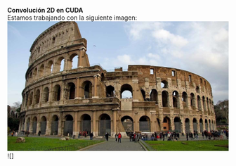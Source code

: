 **Convolución 2D en CUDA**\
Estamos trabajando con la siguiente imagen:
![Imagen Original](https://github.com/FranklinCncr/TopicosEnComputacionGraficaGrupo/blob/master/5%20Convolucion%20en%20CUDA/imagenes/coliseo.jpg)
![]
